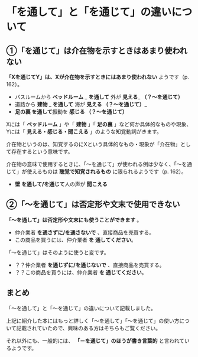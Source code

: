 # 「を通して」と「を通じて」の違いについて

## ①「を通じて」は介在物を示すときはあまり使われない

**「Xを通じてY」は、Xが介在物を示すときにはあまり使われない** ようです（p. 162）。

* バスルームから **ベッドルーム** _ **を通して** 外が **見える**_ **（？～を通じて）**
* 道路から **建物** _ **を通して** 海が **見える （？～を通じて）**_
*  **足の裏 を通して**振動を **感じる （？～を通じて）**

Xには「 **ベッドルーム** 」や「 **建物** 」「 **足の裏** 」など何か具体的なものや現象、Yには「 **見える・感じる・聞こえる**
」のような知覚動詞がきます。

介在物というのは、知覚するのにXという具体的なもの・現象が「介在物」として存在するという意味です。

介在物の意味で使用するときに、「～を通じて」が使われる例は少なく、「～を通じて」が使えるものは **聴覚で知覚されるもの** に限られるようです（p.
162）。

*  **壁 を通して/を通じて**人の声が **聞こえる**

## ②「～を通じて」は否定形や文末で使用できない

**「～を通して」は否定形や文末にも使うことができます** 。

* 仲介業者 **を通さずに/を通さないで** 、直接商品を売買する。
* この商品を買うには、仲介業者 **を 通してください**。

「～を通じて」はそのように使うと変です。

* ？？仲介業者 **を通じずに/を通じないで** 、直接商品を売買する。
* ？？この商品を買うには、仲介業者 **を 通じてください**。

## まとめ

「～を通して」と「～を通じて」の違いについて記載しました。

上記に紹介した本にはもっと詳しく「～を通して」「～を通じて」の使い方について記載されていたので、興味のある方はそちらもご覧ください。

それ以外にも、一般的には、 **「－を通じて」のほうが書き言葉的** と言われているようです。
